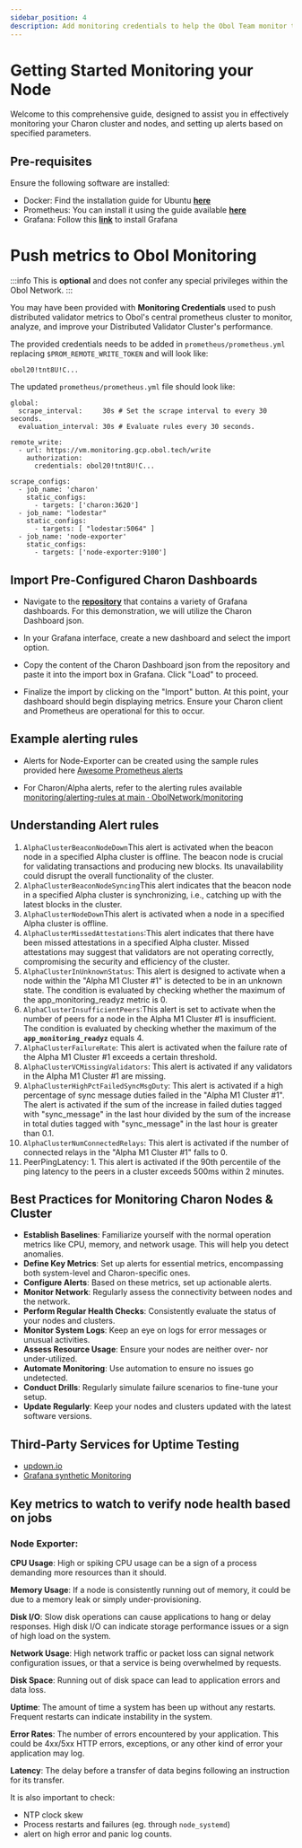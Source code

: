 ```yaml
---
sidebar_position: 4
description: Add monitoring credentials to help the Obol Team monitor the health of your cluster
---
```

# Getting Started Monitoring your Node

Welcome to this comprehensive guide, designed to assist you in effectively monitoring your Charon cluster and nodes, and setting up alerts based on specified parameters.

## Pre-requisites

Ensure the following software are installed:

- Docker: Find the installation guide for Ubuntu **[here](https://docs.docker.com/engine/install/ubuntu/)**
- Prometheus: You can install it using the guide available **[here](https://prometheus.io/docs/prometheus/latest/installation/)**
- Grafana: Follow this **[link](https://grafana.com/docs/grafana/latest/setup-grafana/installation/)** to install Grafana

# Push metrics to Obol Monitoring

:::info
This is **optional** and does not confer any special privileges within the Obol Network.
:::

You may have been provided with **Monitoring Credentials** used to push distributed validator metrics to Obol's central prometheus cluster to monitor, analyze, and improve your Distributed Validator Cluster's performance.

The provided credentials needs to be added in `prometheus/prometheus.yml` replacing `$PROM_REMOTE_WRITE_TOKEN` and will look like:
```
obol20!tnt8U!C...
```

The updated `prometheus/prometheus.yml` file should look like:
```
global:
  scrape_interval:     30s # Set the scrape interval to every 30 seconds.
  evaluation_interval: 30s # Evaluate rules every 30 seconds.

remote_write:
  - url: https://vm.monitoring.gcp.obol.tech/write
    authorization:
      credentials: obol20!tnt8U!C...

scrape_configs:
  - job_name: 'charon'
    static_configs:
      - targets: ['charon:3620']
  - job_name: "lodestar"
    static_configs:
      - targets: [ "lodestar:5064" ]
  - job_name: 'node-exporter'
    static_configs:
      - targets: ['node-exporter:9100']
```

## Import Pre-Configured Charon Dashboards

- Navigate to the **[repository](https://github.com/ObolNetwork/terraform-modules/tree/main/grafana-dashboards/dashboards)** that contains a variety of Grafana dashboards. For this demonstration, we will utilize the Charon Dashboard json.
- In your Grafana interface, create a new dashboard and select the import option.

- Copy the content of the Charon Dashboard json from the repository and paste it into the import box in Grafana. Click "Load" to proceed.

- Finalize the import by clicking on the "Import" button. At this point, your dashboard should begin displaying metrics. Ensure your Charon client and Prometheus are operational for this to occur.

## Example alerting rules

- Alerts for Node-Exporter can be created using the sample rules provided here [Awesome Prometheus alerts](https://samber.github.io/awesome-prometheus-alerts/rules.html#host-and-hardware)

- For Charon/Alpha alerts, refer to the alerting rules available [monitoring/alerting-rules at main · ObolNetwork/monitoring](https://github.com/ObolNetwork/monitoring/tree/main/alerting-rules)

## Understanding Alert rules

1. `AlphaClusterBeaconNodeDown`This alert is activated when the beacon node in a specified Alpha cluster is offline. The beacon node is crucial for validating transactions and producing new blocks. Its unavailability could disrupt the overall functionality of the cluster.
2. `AlphaClusterBeaconNodeSyncing`This alert indicates that the beacon node in a specified Alpha cluster is synchronizing, i.e., catching up with the latest blocks in the cluster.
3. `AlphaClusterNodeDown`This alert is activated when a node in a specified Alpha cluster is offline.
4. `AlphaClusterMissedAttestations`:This alert indicates that there have been missed attestations in a specified Alpha cluster. Missed attestations may suggest that validators are not operating correctly, compromising the security and efficiency of the cluster.
5. `AlphaClusterInUnknownStatus`: This alert is designed to activate when a node within the "Alpha M1 Cluster #1" is detected to be in an unknown state. The condition is evaluated by checking whether the maximum of the app_monitoring_readyz metric is 0.
6. `AlphaClusterInsufficientPeers`:This alert is set to activate when the number of peers for a node in the Alpha M1 Cluster #1 is insufficient. The condition is evaluated by checking whether the maximum of the **`app_monitoring_readyz`** equals 4.
7. `AlphaClusterFailureRate`: This alert is activated when the failure rate of the Alpha M1 Cluster #1 exceeds a certain threshold.
8. `AlphaClusterVCMissingValidators`: This alert is activated if any validators in the Alpha M1 Cluster #1 are missing.
9. `AlphaClusterHighPctFailedSyncMsgDuty`: This alert is activated if a high percentage of sync message duties failed in the "Alpha M1 Cluster #1". The alert is activated if the sum of the increase in failed duties tagged with "sync_message" in the last hour divided by the sum of the increase in total duties tagged with "sync_message" in the last hour is greater than 0.1.
10. `AlphaClusterNumConnectedRelays`: This alert is activated if the number of connected relays in the "Alpha M1 Cluster #1" falls to 0.
11. PeerPingLatency: 1. This alert is activated if the 90th percentile of the ping latency to the peers in a cluster exceeds 500ms within 2 minutes.

## Best Practices for Monitoring Charon Nodes & Cluster

- **Establish Baselines**: Familiarize yourself with the normal operation metrics like CPU, memory, and network usage. This will help you detect anomalies.
- **Define Key Metrics**: Set up alerts for essential metrics, encompassing both system-level and Charon-specific ones.
- **Configure Alerts**: Based on these metrics, set up actionable alerts.
- **Monitor Network**: Regularly assess the connectivity between nodes and the network.
- **Perform Regular Health Checks**: Consistently evaluate the status of your nodes and clusters.
- **Monitor System Logs**: Keep an eye on logs for error messages or unusual activities.
- **Assess Resource Usage**: Ensure your nodes are neither over- nor under-utilized.
- **Automate Monitoring**: Use automation to ensure no issues go undetected.
- **Conduct Drills**: Regularly simulate failure scenarios to fine-tune your setup.
- **Update Regularly**: Keep your nodes and clusters updated with the latest software versions.

## Third-Party Services for Uptime Testing

- [updown.io](https://updown.io/)
- [Grafana synthetic Monitoring](https://grafana.com/blog/2022/03/10/best-practices-for-alerting-on-synthetic-monitoring-metrics-in-grafana-cloud/?src=ggl-s&mdm=cpc&camp=nb-synthetic-monitoring-pm&cnt=130224525351&trm=grafana%20synthetic%20monitoring&device=c&gclid=CjwKCAjwzJmlBhBBEiwAEJyLu4A0quHdic_UAyYuJgqUntwGTq6DKIFq0rfPkp9fxt4lK8VMgYmo4BoCO3EQAvD_BwE)

## Key metrics to watch to verify node health based on jobs

### Node Exporter:

**CPU Usage**: High or spiking CPU usage can be a sign of a process demanding more resources than it should.

**Memory Usage**: If a node is consistently running out of memory, it could be due to a memory leak or simply under-provisioning.

**Disk I/O**: Slow disk operations can cause applications to hang or delay responses. High disk I/O can indicate storage performance issues or a sign of high load on the system.

**Network Usage**: High network traffic or packet loss can signal network configuration issues, or that a service is being overwhelmed by requests.

**Disk Space**: Running out of disk space can lead to application errors and data loss.

**Uptime**: The amount of time a system has been up without any restarts. Frequent restarts can indicate instability in the system.

**Error Rates**: The number of errors encountered by your application. This could be 4xx/5xx HTTP errors, exceptions, or any other kind of error your application may log.

**Latency**: The delay before a transfer of data begins following an instruction for its transfer.

It is also important to check:

- NTP clock skew
- Process restarts and failures (eg. through `node_systemd`)
- alert on high error and panic log counts.